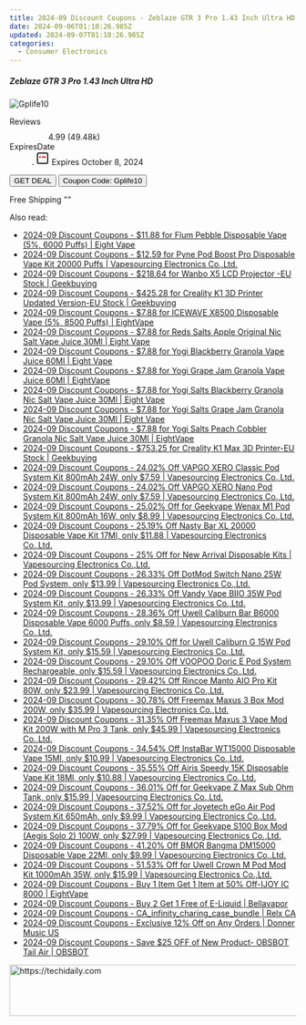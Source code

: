 ```yaml
---
title: 2024-09 Discount Coupons - Zeblaze GTR 3 Pro 1.43 Inch Ultra HD | Gshopper
date: 2024-09-06T01:10:26.985Z
updated: 2024-09-07T01:10:26.985Z
categories:
  - Consumer Electronics
---
```



<div class="max-w-4xl mx-auto grid grid-cols-1 lg:max-w-5xl lg:gap-x-20 lg:grid-cols-2">
  <div class="relative p-3 col-start-1 row-start-1 flex flex-col-reverse rounded-lg bg-gradient-to-t from-black/75 via-black/0 sm:bg-none sm:row-start-2 sm:p-0 lg:row-start-1">
    <h5 class="mt-1 text-lg font-semibold text-white sm:text-slate-900 md:text-2xl dark:sm:text-white">Zeblaze GTR 3 Pro 1.43 Inch Ultra HD</h5>
  </div>
  
  <div class="col-start-1 col-end-3 row-start-1 grid gap-4 sm:mb-6 sm:grid-cols-4 lg:col-start-2 lg:row-span-6 lg:row-end-6 lg:mb-0 lg:gap-6">
      <img src="&quot;&quot;" onClick="javascript:window.open(decodeURIComponent('%22https%3A%2F%2Fwww.shareasale.com%2Fu.cfm%3Fd%3D1118568%26m%3D97331%26u%3D4338022%22'), '_blank');void(0);" alt="Gplife10" class="h-60 w-full rounded-lg object-cover sm:col-span-2 sm:h-52 lg:col-span-full" loading="lazy" />
    
  </div>
  <dl class="row-start-2 mt-4 flex items-center text-xs font-medium sm:row-start-3 sm:mt-1 md:mt-2.5 lg:row-start-2">
    <dt class="sr-only">Reviews</dt>
    <dd class="flex items-center text-indigo-600 dark:text-indigo-400">
      <svg width="24" height="24" fill="none" aria-hidden="true" class="mr-1 stroke-current dark:stroke-indigo-500">
        <path d="m12 5 2 5h5l-4 4 2.103 5L12 16l-5.103 3L9 14l-4-4h5l2-5Z" stroke-width="2" stroke-linecap="round" stroke-linejoin="round" />
      </svg>
      <span>4.99 <span class="font-normal text-slate-400">(49.48k)</span></span>
    </dd>
    <dt class="sr-only">ExpiresDate</dt>
    <dd class="flex items-center">
      <svg width="2" height="2" aria-hidden="true" fill="currentColor" class="mx-3 text-slate-300">
        <circle cx="1" cy="1" r="1" />
      </svg>
      <svg width="24" height="24" viewBox="0 0 24 24" fill="none" stroke="currentColor" stroke-width="2">
        <rect x="3" y="3" width="18" height="18" rx="2" fill="#fff" />
        <path d="M6 10L18 10" stroke="red" stroke-width="2" fill="none" />
        <path d="M10 6L10 18" stroke="#fff" stroke-width="2" fill="none" />
      </svg>
      Expires October 8, 2024    </dd>
  </dl>
  <div class="col-start-1 row-start-3 mt-4 self-center sm:col-start-2 sm:row-span-2 sm:row-start-2 sm:mt-0 lg:col-start-1 lg:row-start-3 lg:row-end-4 lg:mt-6">
    <button type="button" onClick="javascript:window.open(decodeURIComponent('%22https%3A%2F%2Fwww.shareasale.com%2Fu.cfm%3Fd%3D1118568%26m%3D97331%26u%3D4338022%22'), '_blank');void(0);" class="rounded-lg bg-red-600 px-3 py-2 text-sm font-medium leading-6 text-white">GET DEAL</button>
    <button type="button" onClick="javascript:window.open(decodeURIComponent('%22https%3A%2F%2Fwww.shareasale.com%2Fu.cfm%3Fd%3D1118568%26m%3D97331%26u%3D4338022%22'), '_blank');void(0);" class="border-dashed border-2 border-indigo-600 bg-green-100 text-sm leading-6 font-medium py-2 px-3 rounded-lg">Coupon Code: Gplife10</button>
  </div>
  <p class="col-start-1 mt-4 text-sm leading-6 sm:col-span-2 lg:col-span-1 lg:row-start-4 lg:mt-6 dark:text-slate-400">
    Free Shipping 
""  </p>
</div>
<span class="atpl-alsoreadstyle">Also read:</span>
<div><ul>
<li><a href="https://coupons.techidaily.com/coupon-1100573-share-59344-sale/"><u>2024-09 Discount Coupons - $11.88 for Flum Pebble Disposable Vape (5%, 6000 Puffs) | Eight Vape</u></a></li>
<li><a href="https://coupons.techidaily.com/coupon-1102522-share-90958-sale/"><u>2024-09 Discount Coupons - $12.59 for Pyne Pod Boost Pro Disposable Vape Kit 20000 Puffs | Vapesourcing Electronics Co.,Ltd.</u></a></li>
<li><a href="https://coupons.techidaily.com/coupon-1100686-share-38812-sale/"><u>2024-09 Discount Coupons - $218.64 for Wanbo X5 LCD Projector -EU Stock | Geekbuying</u></a></li>
<li><a href="https://coupons.techidaily.com/coupon-1100683-share-38812-sale/"><u>2024-09 Discount Coupons - $425.28 for Creality K1 3D Printer Updated Version-EU Stock | Geekbuying</u></a></li>
<li><a href="https://coupons.techidaily.com/coupon-1080590-share-59344-sale/"><u>2024-09 Discount Coupons - $7.88 for ICEWAVE X8500 Disposable Vape (5%, 8500 Puffs) | EightVape</u></a></li>
<li><a href="https://coupons.techidaily.com/coupon-1099385-share-59344-sale/"><u>2024-09 Discount Coupons - $7.88 for Reds Salts Apple Original Nic Salt Vape Juice 30Ml | Eight Vape</u></a></li>
<li><a href="https://coupons.techidaily.com/coupon-1099400-share-59344-sale/"><u>2024-09 Discount Coupons - $7.88 for Yogi Blackberry Granola Vape Juice 60Ml | Eight Vape</u></a></li>
<li><a href="https://coupons.techidaily.com/coupon-1099389-share-59344-sale/"><u>2024-09 Discount Coupons - $7.88 for Yogi Grape Jam Granola Vape Juice 60Ml | EightVape</u></a></li>
<li><a href="https://coupons.techidaily.com/coupon-1099399-share-59344-sale/"><u>2024-09 Discount Coupons - $7.88 for Yogi Salts Blackberry Granola Nic Salt Vape Juice 30Ml | Eight Vape</u></a></li>
<li><a href="https://coupons.techidaily.com/coupon-1099387-share-59344-sale/"><u>2024-09 Discount Coupons - $7.88 for Yogi Salts Grape Jam Granola Nic Salt Vape Juice 30Ml | Eight Vape</u></a></li>
<li><a href="https://coupons.techidaily.com/coupon-1099398-share-59344-sale/"><u>2024-09 Discount Coupons - $7.88 for Yogi Salts Peach Cobbler Granola Nic Salt Vape Juice 30Ml | EightVape</u></a></li>
<li><a href="https://coupons.techidaily.com/coupon-1100685-share-38812-sale/"><u>2024-09 Discount Coupons - $753.25 for Creality K1 Max 3D Printer-EU Stock | Geekbuying</u></a></li>
<li><a href="https://coupons.techidaily.com/coupon-1100605-share-90958-sale/"><u>2024-09 Discount Coupons - 24.02% Off VAPGO XERO Classic Pod System Kit 800mAh 24W, only $7.59 | Vapesourcing Electronics Co.,Ltd.</u></a></li>
<li><a href="https://coupons.techidaily.com/coupon-1100831-share-90958-sale/"><u>2024-09 Discount Coupons - 24.02% Off VAPGO XERO Nano Pod System Kit 800mAh 24W, only $7.59 | Vapesourcing Electronics Co.,Ltd.</u></a></li>
<li><a href="https://coupons.techidaily.com/coupon-892179-share-90958-sale/"><u>2024-09 Discount Coupons - 25.02% Off for Geekvape Wenax M1 Pod System Kit 800mAh 16W, only $8.99 | Vapesourcing Electronics Co.,Ltd.</u></a></li>
<li><a href="https://coupons.techidaily.com/coupon-1102845-share-90958-sale/"><u>2024-09 Discount Coupons - 25.19% Off Nasty Bar XL 20000 Disposable Vape Kit 17Ml, only $11.88 | Vapesourcing Electronics Co.,Ltd.</u></a></li>
<li><a href="https://coupons.techidaily.com/coupon-1079634-share-90958-sale/"><u>2024-09 Discount Coupons - 25% Off for New Arrival Disposable Kits | Vapesourcing Electronics Co.,Ltd.</u></a></li>
<li><a href="https://coupons.techidaily.com/coupon-1100604-share-90958-sale/"><u>2024-09 Discount Coupons - 26.33% Off DotMod Switch Nano 25W Pod System, only $13.99 | Vapesourcing Electronics Co.,Ltd.</u></a></li>
<li><a href="https://coupons.techidaily.com/coupon-1101872-share-90958-sale/"><u>2024-09 Discount Coupons - 26.33% Off Vandy Vape BIIO 35W Pod System Kit, only $13.99 | Vapesourcing Electronics Co.,Ltd.</u></a></li>
<li><a href="https://coupons.techidaily.com/coupon-1082613-share-90958-sale/"><u>2024-09 Discount Coupons - 28.36% Off Uwell Caliburn Bar B6000 Disposable Vape 6000 Puffs, only $8.59 | Vapesourcing Electronics Co.,Ltd.</u></a></li>
<li><a href="https://coupons.techidaily.com/coupon-704070-share-90958-sale/"><u>2024-09 Discount Coupons - 29.10% Off for Uwell Caliburn G 15W Pod System Kit, only $15.59 | Vapesourcing Electronics Co.,Ltd.</u></a></li>
<li><a href="https://coupons.techidaily.com/coupon-1077999-share-90958-sale/"><u>2024-09 Discount Coupons - 29.10% Off VOOPOO Doric E Pod System Rechargeable, only $15.59 | Vapesourcing Electronics Co.,Ltd.</u></a></li>
<li><a href="https://coupons.techidaily.com/coupon-1099939-share-90958-sale/"><u>2024-09 Discount Coupons - 29.42% Off Rincoe Manto AIO Pro Kit 80W, only $23.99 | Vapesourcing Electronics Co.,Ltd.</u></a></li>
<li><a href="https://coupons.techidaily.com/coupon-1077245-share-90958-sale/"><u>2024-09 Discount Coupons - 30.78% Off Freemax Maxus 3 Box Mod 200W, only $35.99 | Vapesourcing Electronics Co.,Ltd.</u></a></li>
<li><a href="https://coupons.techidaily.com/coupon-1077243-share-90958-sale/"><u>2024-09 Discount Coupons - 31.35% Off Freemax Maxus 3 Vape Mod Kit 200W with M Pro 3 Tank, only $45.99 | Vapesourcing Electronics Co.,Ltd.</u></a></li>
<li><a href="https://coupons.techidaily.com/coupon-1082616-share-90958-sale/"><u>2024-09 Discount Coupons - 34.54% Off InstaBar WT15000 Disposable Vape 15Ml, only $10.99 | Vapesourcing Electronics Co.,Ltd.</u></a></li>
<li><a href="https://coupons.techidaily.com/coupon-1099630-share-90958-sale/"><u>2024-09 Discount Coupons - 35.55% Off Airis Speedy 15K Disposable Vape Kit 18Ml, only $10.88 | Vapesourcing Electronics Co.,Ltd.</u></a></li>
<li><a href="https://coupons.techidaily.com/coupon-791468-share-90958-sale/"><u>2024-09 Discount Coupons - 36.01% Off for Geekvape Z Max Sub Ohm Tank, only $15.99 | Vapesourcing Electronics Co.,Ltd.</u></a></li>
<li><a href="https://coupons.techidaily.com/coupon-873638-share-90958-sale/"><u>2024-09 Discount Coupons - 37.52% Off for Joyetech eGo Air Pod System Kit 650mAh, only $9.99 | Vapesourcing Electronics Co.,Ltd.</u></a></li>
<li><a href="https://coupons.techidaily.com/coupon-829802-share-90958-sale/"><u>2024-09 Discount Coupons - 37.79% Off for Geekvape S100 Box Mod (Aegis Solo 2) 100W, only $27.99 | Vapesourcing Electronics Co.,Ltd.</u></a></li>
<li><a href="https://coupons.techidaily.com/coupon-1088149-share-90958-sale/"><u>2024-09 Discount Coupons - 41.20% Off BMOR Bangma DM15000 Disposable Vape 22Ml, only $9.99 | Vapesourcing Electronics Co.,Ltd.</u></a></li>
<li><a href="https://coupons.techidaily.com/coupon-985119-share-90958-sale/"><u>2024-09 Discount Coupons - 51.53% Off for Uwell Crown M Pod Mod Kit 1000mAh 35W, only $15.99 | Vapesourcing Electronics Co.,Ltd.</u></a></li>
<li><a href="https://coupons.techidaily.com/coupon-1100574-share-59344-sale/"><u>2024-09 Discount Coupons - Buy 1 Item Get 1 Item at 50% Off-IJOY IC 8000 | EightVape</u></a></li>
<li><a href="https://coupons.techidaily.com/coupon-1100850-share-122475-sale/"><u>2024-09 Discount Coupons - Buy 2 Get 1 Free of E-Liquid | Bellavapor</u></a></li>
<li><a href="https://coupons.techidaily.com/coupon-1099615-share-92020-sale/"><u>2024-09 Discount Coupons - CA_infinity_charing_case_bundle | Relx CA</u></a></li>
<li><a href="https://coupons.techidaily.com/coupon-1089819-share-111907-sale/"><u>2024-09 Discount Coupons - Exclusive 12% Off on Any Orders | Donner Music US</u></a></li>
<li><a href="https://coupons.techidaily.com/coupon-1075130-share-114666-sale/"><u>2024-09 Discount Coupons - Save $25 OFF of New Product- OBSBOT Tail Air | OBSBOT</u></a></li>
</ul></div>

<ins class="adsbygoogle"
      style="display:block"
      data-ad-client="ca-pub-7571918770474297"
      data-ad-slot="8358498916"
      data-ad-format="auto"
      data-full-width-responsive="true"></ins>
<!-- affiliate ads begin -->
<a href="https://appsumo.8odi.net/c/5597632/2130874/7443" target="_top" id="2130874">
  <img src="//a.impactradius-go.com/display-ad/7443-2130874" border="0" alt="https://techidaily.com" width="728" height="90"/>
</a>
<img height="0" width="0" src="https://appsumo.8odi.net/i/5597632/2130874/7443" style="position:absolute;visibility:hidden;" border="0" />
<!-- affiliate ads end -->
